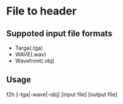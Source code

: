 # File to header

## Suppoted input file formats
- Targa(.tga)
- WAVE(.wav)
- Wavefront(.obj)

## Usage
f2h [-tga|-wave|-obj] [input file] [output file]